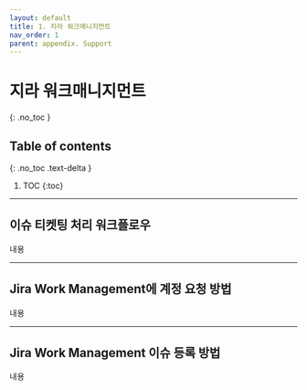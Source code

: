 ```yaml
---
layout: default
title: 1. 지라 워크매니지먼트
nav_order: 1
parent: appendix. Support
---
```


# 지라 워크매니지먼트
{: .no_toc }

## Table of contents
{: .no_toc .text-delta }

1. TOC
{:toc}

---

## 이슈 티켓팅 처리 워크플로우

내용

---

## Jira Work Management에 계정 요청 방법

내용

---

## Jira Work Management 이슈 등록 방법

내용